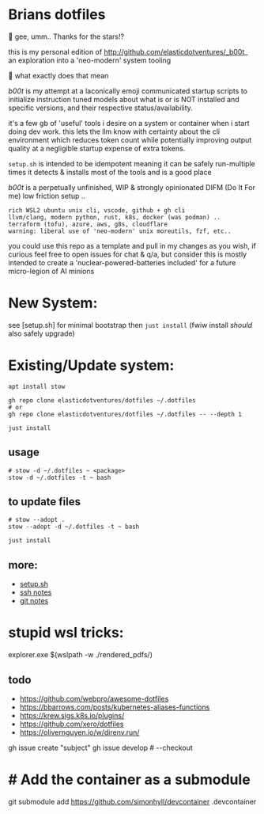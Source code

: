 
# Brians dotfiles

🤩 gee, umm.. Thanks for the stars!?

this is my personal edition of http://github.com/elasticdotventures/_b00t_
an exploration into a 'neo-modern' system tooling

🤔 what exactly does that mean

_b00t_ is my attempt at a laconically emoji communicated startup scripts to initialize instruction tuned models about what is or is NOT installed and specific versions, and their respective status/availability.

it's a few gb of 'useful' tools i desire on a system or container when i start doing dev work. this lets the llm know with certainty about the cli environment which reduces token count while potentially improving output quality at a negligible startup expense of extra tokens.

`setup.sh` is intended to be idempotent meaning it can be safely run-multiple times
it detects & installs most of the tools and is a good place

_b00t_ is a perpetually unfinished, WIP & strongly opinionated DIFM (Do It For me) low friction setup ..

	rich WSL2 ubuntu unix cli, vscode, github + gh cli
	llvm/clang, modern python, rust, k8s, docker (was podman) ..
	terraform (tofu), azure, aws, g8s, cloudflare
	warning: liberal use of 'neo-modern' unix moreutils, fzf, etc..

you could use this repo as a template and pull in my changes as you wish,
if curious feel free to open issues for chat & q/a, but consider this is
mostly intended to create a 'nuclear-powered-batteries included' for a future micro-legion of AI minions

# New System:
see [setup.sh] for minimal bootstrap then `just install`
(fwiw install *should* also safely upgrade)


# Existing/Update system:

```
apt install stow

gh repo clone elasticdotventures/dotfiles ~/.dotfiles
# or
gh repo clone elasticdotventures/dotfiles ~/.dotfiles -- --depth 1

just install

```

## usage

```
# stow -d ~/.dotfiles ~ <package>
stow -d ~/.dotfiles -t ~ bash
```

## to update files
```
# stow --adopt .
stow --adopt -d ~/.dotfiles -t ~ bash

just install
```

## more:
* [setup.sh](setup.sh)
* [ssh notes](ssh-notes.md)
* [git notes](git-notes.md)


# stupid wsl tricks:

explorer.exe $(wslpath -w ./rendered_pdfs/)

## todo
* https://github.com/webpro/awesome-dotfiles
* https://bbarrows.com/posts/kubernetes-aliases-functions
* https://krew.sigs.k8s.io/plugins/
* https://github.com/xero/dotfiles
* https://olivernguyen.io/w/direnv.run/

gh issue create "subject"
gh issue develop # --checkout



# # Add the container as a submodule
git submodule add https://github.com/simonhyll/devcontainer .devcontainer
